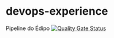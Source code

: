 
# devops-experience
Pipeline do Édipo [![Quality Gate Status](https://sonarcloud.io/api/project_badges/measure?project=edipofv_devopslab-9aso&metric=alert_status)](https://sonarcloud.io/summary/new_code?id=edipofv_devopslab-9aso)
